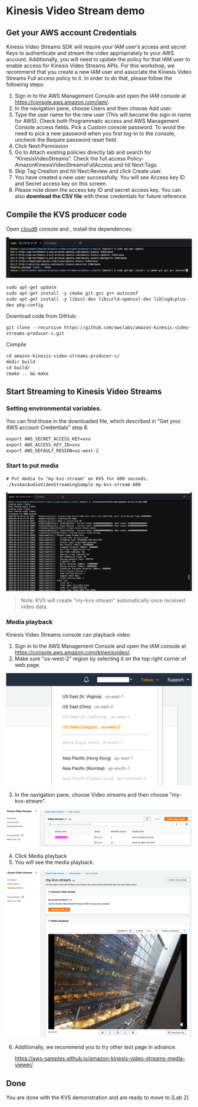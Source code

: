# Kinesis Video Stream demo

## Get your AWS account Credentials

Kinesis Video Streams SDK will require your IAM user’s access and secret Keys to authenticate and stream the video appropriately to your AWS account. Additionally, you will need to update the policy for that IAM user to enable access for Kinesis Video Streams APIs. For this workshop, we recommend that you create a new IAM user and associate the Kinesis Video Streams Full access policy to it. In order to do that, please follow the following steps:
1.	Sign in to the AWS Management Console and open the IAM console at https://console.aws.amazon.com/iam/.
2.	In the navigation pane, choose Users and then choose Add user.
3.	Type the user name for the new user (This will become the sign-in name for AWS). Check both Programmatic access and AWS Management Console access fields. Pick a Custom console password. To avoid the need to pick a new password when you first log-in to the console, uncheck the Require password reset field.
4.	Click Next:Permission
5.	Go to Attach existing policies directly tab and search for “KinesisVideoStreams”. Check the full access Policy- AmazonKinesisVideoStreamsFullAccess and hit Next:Tags.
6.	Skip Tag Creation and hit Next:Review and click Create user.
7.	You have created a new user successfully. You will see Access key ID and Secret access key on this screen.
8.	Please note down the access key ID and secret access key. You can also **download the CSV file** with these credentials for future reference.


## Compile the KVS producer code

Open [cloud9](https://console.aws.amazon.com/cloud9/) console and , install the dependences:

![install dependences](images/lab1/install-dependences.png)

```
sudo apt-get update
sudo apt-get install -y cmake git gcc g++ autoconf
sudo apt-get install -y libssl-dev libcurl4-openssl-dev liblog4cplus-dev pkg-config
```

Download code from GitHub:

```
git clone --recursive https://github.com/awslabs/amazon-kinesis-video-streams-producer-c.git
```

Compile

```
cd amazon-kinesis-video-streams-producer-c/
mkdir build
cd build/ 
cmake .. && make
```
## Start Streaming to Kinesis Video Streams

### Setting environmental variables.

You can find those in the downloaded file, which described in "Get your AWS account Credentials" step 8.

```
export AWS_SECRET_ACCESS_KEY=xxx
export AWS_ACCESS_KEY_ID=xxx
export AWS_DEFAULT_REGION=us-west-2	
```

### Start to put media
```
# Put media to "my-kvs-stream" on KVS for 600 seconds.
./kvsAacAudioVideoStreamingSample my-kvs-stream 600
```
![kvs-put-media](images/lab1/kvs-put-media.png)
>Note:
>KVS will create "my-kvs-stream" automatically once received video data.

### Media playback
Kinesis Video Streams console can playback video
1.	Sign in to the AWS Management Console and open the IAM console at https://console.aws.amazon.com/kinesisvideo/.
2.	Make sure "us-west-2" region by selecting it on the top right corner of web page.

![kvs-stream](images/lab1/kvs-region.png)

3.	In the navigation pane, choose Video streams and then choose "my-kvs-stream".

![kvs-stream](images/lab1/kvs-stream.png)

4.	Click Media playback
5.	You will see the media playback.

![kvs-media-playback](images/lab1/kvs-media-playback.png)


6. Additionally, we recommend you to try other test page in advance.

   https://aws-samples.github.io/amazon-kinesis-video-streams-media-viewer/



## Done


You are done with the KVS demonstration and are ready to move to [Lab 2]